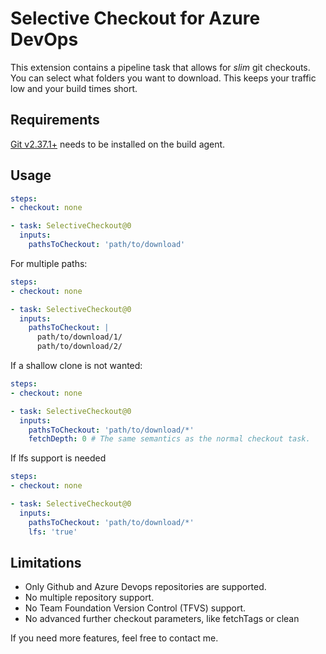 # Selective Checkout for Azure DevOps

This extension contains a pipeline task that allows for *slim* git checkouts.
You can select what folders you want to download.
This keeps your traffic low and your build times short.

## Requirements

[Git v2.37.1+](https://git-scm.com/downloads) needs to be installed on the build agent.

## Usage

```yaml
steps:
- checkout: none

- task: SelectiveCheckout@0
  inputs:
    pathsToCheckout: 'path/to/download'
```

For multiple paths:

```yaml
steps:
- checkout: none

- task: SelectiveCheckout@0
  inputs:
    pathsToCheckout: |
      path/to/download/1/
      path/to/download/2/
```

If a shallow clone is not wanted:

```yaml
steps:
- checkout: none

- task: SelectiveCheckout@0
  inputs:
    pathsToCheckout: 'path/to/download/*'
    fetchDepth: 0 # The same semantics as the normal checkout task.
```

If lfs support is needed

```yaml
steps:
- checkout: none

- task: SelectiveCheckout@0
  inputs:
    pathsToCheckout: 'path/to/download/*'
    lfs: 'true'
```

## Limitations

- Only Github and Azure Devops repositories are supported.
- No multiple repository support.
- No Team Foundation Version Control (TFVS) support.
- No advanced further checkout parameters, like fetchTags or clean

If you need more features, feel free to contact me.
